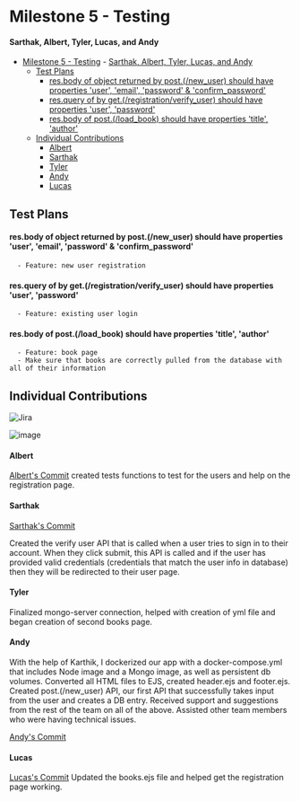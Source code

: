 # Milestone 5 - Testing
#### Sarthak, Albert, Tyler, Lucas, and Andy

- [Milestone 5 - Testing](#milestone-5---testing)
      - [Sarthak, Albert, Tyler, Lucas, and Andy](#sarthak-albert-tyler-lucas-and-andy)
  - [Test Plans](#test-plans)
      - [res.body of object returned by post.(/new_user) should have properties 'user', 'email', 'password' & 'confirm_password'](#resbody-of-object-returned-by-postnew_user-should-have-properties-user-email-password--confirm_password)
      - [res.query of by get.(/registration/verify_user) should have properties 'user', 'password'](#resquery-of-by-getregistrationverify_user-should-have-properties-user-password)
      - [res.body of post.(/load_book) should have properties 'title', 'author'](#resbody-of-postload_book-should-have-properties-title-author)
  - [Individual Contributions](#individual-contributions)
      - [Albert](#albert)
      - [Sarthak](#sarthak)
      - [Tyler](#tyler)
      - [Andy](#andy)
      - [Lucas](#lucas)


## Test Plans

#### res.body of object returned by post.(/new_user) should have properties 'user', 'email', 'password' & 'confirm_password' 
      - Feature: new user registration 

#### res.query of by get.(/registration/verify_user) should have properties 'user', 'password'
      - Feature: existing user login

#### res.body of post.(/load_book) should have properties 'title', 'author' 
      - Feature: book page
      - Make sure that books are correctly pulled from the database with all of their information 


## Individual Contributions

![Jira](link_to_board_screenshot)

![image](https://user-images.githubusercontent.com/77512061/114246851-edbdbb80-9950-11eb-89a8-1d5762c4ccec.png)



#### Albert

[Albert's Commit](https://github.com/CSCI-3308-CU-Boulder/3308SP21_section013_5/commit/9db46217083f5a2e82d4ca66c30f429b80842c29)
created tests functions to test for the users and help on the registration page.

#### Sarthak

[Sarthak's Commit](https://github.com/CSCI-3308-CU-Boulder/3308SP21_section013_5/commit/5fa37932fab3314272fd627fee5ca99a3107eeb3)

Created the verify user API that is called when a user tries to sign in to their account. When they click submit, this API is called and if the user has provided valid credentials (credentials that match the user info in database) then they will be redirected to their user page.
    
#### Tyler

Finalized mongo-server connection, helped with creation of yml file and began creation of second books page.

#### Andy

With the help of Karthik, I dockerized our app with a docker-compose.yml that includes Node image and a Mongo image, as well as persistent db volumes. Converted all HTML files to EJS, created header.ejs and footer.ejs. Created post.(/new_user) API, our first API that successfully takes input from the user and creates a DB entry. Received support and suggestions from the rest of the team on all of the above. Assisted other team members who were having technical issues.

[Andy's Commit](https://github.com/CSCI-3308-CU-Boulder/3308SP21_section013_5/commit/2c10cbb1e5c5414a6f42c70eba745e2347b24d69)

#### Lucas

[Lucas's Commit](https://github.com/CSCI-3308-CU-Boulder/3308SP21_section013_5/commit/ac61af69af6ce7e29ef9fbc9c4801525950914c6)
Updated the books.ejs file and helped get the registration page working.


